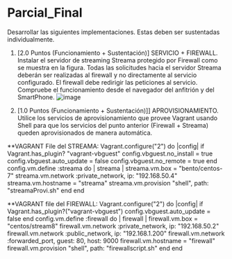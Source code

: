 # Parcial_Final

Desarrollar las siguientes implementaciones. Estas deben ser sustentadas individualmente.

1. [2.0 Puntos (Funcionamiento + Sustentación)] SERVICIO + FIREWALL. Instalar el servidor de
streaming Streama protegido por Firewall como se muestra en la figura. Todas las solicitudes hacia el
servidor Streama deberán ser realizadas al firewall y no directamente al servicio configurado. El firewall
debe redirigir las peticiones al servicio.
Compruebe el funcionamiento desde el navegador del anfitrión y del SmartPhone.
![image](https://user-images.githubusercontent.com/98847734/170098087-d36cbc5b-50a3-434d-96c2-eccb4701b521.png)

2. [1.0 Puntos (Funcionamiento + Sustentación)]] APROVISIONAMIENTO. Utilice los servicios de
aprovisionamiento que provee Vagrant usando Shell para que los servicios del punto anterior (Firewall +
Streama) queden aprovisionados de manera automática.


**VAGRANT File del STREAMA:
Vagrant.configure("2") do |config|
  if Vagrant.has_plugin? "vagrant-vbguest"
    config.vbguest.no_install = true
    config.vbguest.auto_update = false
    config.vbguest.no_remote = true
  end
  config.vm.define :streama do | streama |
    streama.vm.box = "bento/centos-7"
    streama.vm.network :private_network, ip: "192.168.50.4"
    streama.vm.hostname = "streama"
    streama.vm.provision "shell", path: "streamaProvi.sh"
  end
end

**VAGRANT file del FIREWALL:
Vagrant.configure("2") do |config|
	if Vagrant.has_plugin?("vagrant-vbguest")
		config.vbguest.auto_update = false 
	end
	config.vm.define :firewall do | firewall |
		firewall.vm.box = "centos/stream8"
		firewall.vm.network :private_network, ip: "192.168.50.2"
		firewall.vm.network :public_network, ip: "192.168.1.200"
		firewall.vm.network :forwarded_port, guest: 80, host: 9000
		firewall.vm.hostname = "firewall"
		firewall.vm.provision "shell", path: "firewallscript.sh"
	end
end
